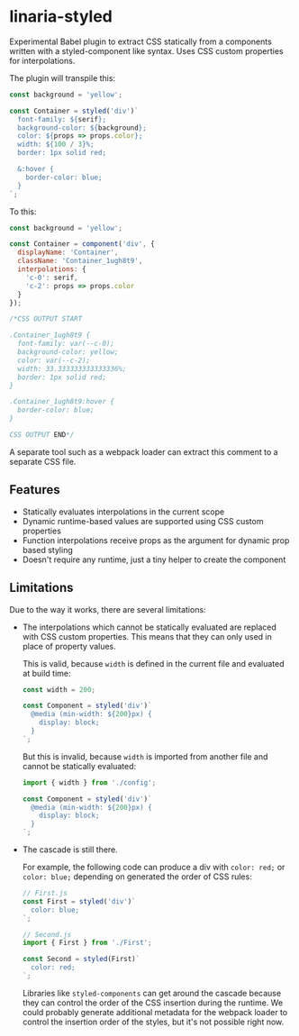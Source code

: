 # linaria-styled

Experimental Babel plugin to extract CSS statically from a components written with a styled-component like syntax. Uses CSS custom properties for interpolations.

The plugin will transpile this:

```js
const background = 'yellow';

const Container = styled('div')`
  font-family: ${serif};
  background-color: ${background};
  color: ${props => props.color};
  width: ${100 / 3}%;
  border: 1px solid red;

  &:hover {
    border-color: blue;
  }
`;
```

To this:

```js
const background = 'yellow';

const Container = component('div', {
  displayName: 'Container',
  className: 'Container_1ugh8t9',
  interpolations: {
    'c-0': serif,
    'c-2': props => props.color
  }
});

/*CSS OUTPUT START

.Container_1ugh8t9 {
  font-family: var(--c-0);
  background-color: yellow;
  color: var(--c-2);
  width: 33.333333333333336%;
  border: 1px solid red;
}

.Container_1ugh8t9:hover {
  border-color: blue;
}

CSS OUTPUT END*/
```

A separate tool such as a webpack loader can extract this comment to a separate CSS file.

## Features

- Statically evaluates interpolations in the current scope
- Dynamic runtime-based values are supported using CSS custom properties
- Function interpolations receive props as the argument for dynamic prop based styling
- Doesn't require any runtime, just a tiny helper to create the component

## Limitations

Due to the way it works, there are several limitations:

- The interpolations which cannot be statically evaluated are replaced with CSS custom properties. This means that they can only used in place of property values.

  This is valid, because `width` is defined in the current file and evaluated at build time:

  ```js
  const width = 200;

  const Component = styled('div')`
    @media (min-width: ${200}px) {
      display: block;
    }
  `;
  ```

  But this is invalid, because `width` is imported from another file and cannot be statically evaluated:

  ```js
  import { width } from './config';

  const Component = styled('div')`
    @media (min-width: ${200}px) {
      display: block;
    }
  `;
  ```

- The cascade is still there.

  For example, the following code can produce a div with `color: red;` or `color: blue;` depending on generated the order of CSS rules:

  ```js
  // First.js
  const First = styled('div')`
    color: blue;
  `;

  // Second.js
  import { First } from './First';

  const Second = styled(First)`
    color: red;
  `;
  ```

  Libraries like `styled-components` can get around the cascade because they can control the order of the CSS insertion during the runtime. We could probably generate additional metadata for the webpack loader to control the insertion order of the styles, but it's not possible right now.
